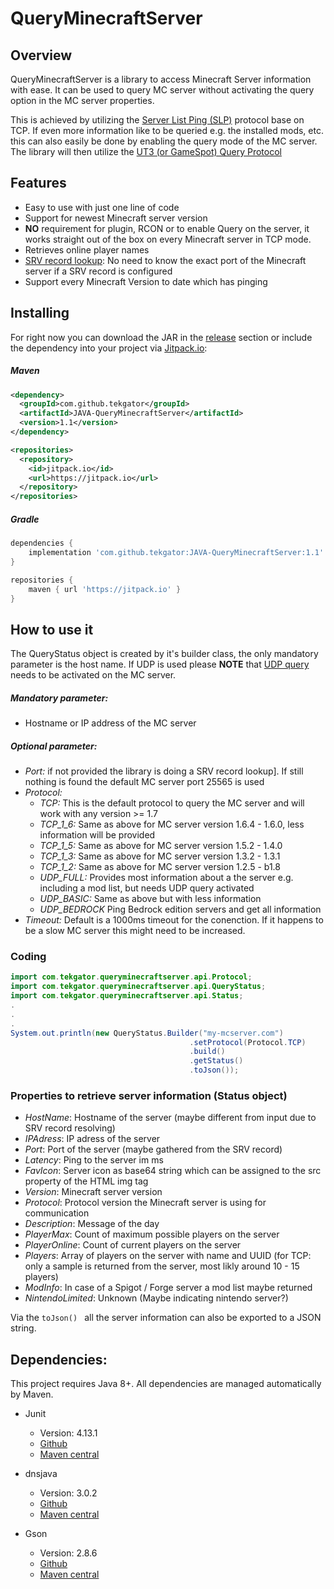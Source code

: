 # QueryMinecraftServer

## Overview

QueryMinecraftServer is a library to access Minecraft Server information with ease.
It can be used to query MC server without activating the query option in the MC 
server properties. 

This is achieved by utilizing the [Server List Ping (SLP)](https://wiki.vg/Server_List_Ping#Ping_Process) protocol base on TCP.
If even more information like to be queried e.g. the installed mods, etc. this can 
also easily be done by enabling the query mode of the MC server. The library will then 
utilize the [UT3 (or GameSpot) Query Protocol](https://wiki.vg/Query)

## Features
- Easy to use with just one line of code
- Support for newest Minecraft server version
- **NO** requirement for plugin, RCON or to enable Query on the server, it works straight out of the box on every Minecraft server in TCP mode.
- Retrieves online player names
- [SRV record lookup](https://www.namecheap.com/support/knowledgebase/article.aspx/9765/2208/how-can-i-link-my-domain-name-to-a-minecraft-server): No need to know the exact port of the Minecraft server if a SRV record is configured
- Support every Minecraft Version to date which has pinging

## Installing

For right now you can download the JAR in the [release](https://github.com/tekgator/JAVA-QueryMinecraftServer/releases) section or include the dependency into your project via [Jitpack.io](https://jitpack.io/#tekgator/JAVA-QueryMinecraftServer):

##### Maven
```xml
<dependency>
  <groupId>com.github.tekgator</groupId>
  <artifactId>JAVA-QueryMinecraftServer</artifactId>
  <version>1.1</version>
</dependency>
```
```xml
<repositories>
  <repository>
    <id>jitpack.io</id>
    <url>https://jitpack.io</url>
  </repository>
</repositories>
```

##### Gradle
```gradle
dependencies {
    implementation 'com.github.tekgator:JAVA-QueryMinecraftServer:1.1'
}

repositories {
    maven { url 'https://jitpack.io' }
}
```

## How to use it

The QueryStatus object is created by it's builder class, the only mandatory parameter 
is the host name.
If UDP is used please **NOTE** that [UDP query](https://wiki.vg/Query) needs to be activated on the MC server.

##### Mandatory parameter:
- Hostname or IP address of the MC server

##### Optional parameter:
- *Port:* if not provided the library is doing a SRV record lookup]. If still nothing is found the default MC server port 25565 is used
- *Protocol:*
  - *TCP:* This is the default protocol to query the MC server and will work with any version >= 1.7
  - *TCP_1_6:* Same as above for MC server version 1.6.4 - 1.6.0, less information will be provided
  - *TCP_1_5:* Same as above for MC server version 1.5.2 - 1.4.0
  - *TCP_1_3:* Same as above for MC server version 1.3.2 - 1.3.1
  - *TCP_1_2:* Same as above for MC server version 1.2.5 - b1.8
  - *UDP_FULL:* Provides most information about a the server e.g. including a mod list, but needs UDP query activated
  - *UDP_BASIC:* Same as above but with less information
  - *UDP_BEDROCK* Ping Bedrock edition servers and get all information
- *Timeout:* Default is a 1000ms timeout for the conenction. If it happens to be a slow MC server this might need to be increased.

### Coding

```Java
import com.tekgator.queryminecraftserver.api.Protocol;
import com.tekgator.queryminecraftserver.api.QueryStatus;
import com.tekgator.queryminecraftserver.api.Status;
.
.
.
System.out.println(new QueryStatus.Builder("my-mcserver.com")
                                        .setProtocol(Protocol.TCP)
                                        .build()
                                        .getStatus()
                                        .toJson());
```


### Properties to retrieve server information (Status object)

- *HostName*: Hostname of the server (maybe different from input due to SRV record resolving)
- *IPAdress*: IP adress of the server
- *Port*: Port of the server (maybe gathered from the SRV record)
- *Latency*: Ping to the server im ms
- *FavIcon*: Server icon as base64 string which can be assigned to the src property of the HTML img tag
- *Version*: Minecraft server version
- *Protocol*: Protocol version the Minecraft server is using for communication
- *Description*: Message of the day
- *PlayerMax*: Count of maximum possible players on the server
- *PlayerOnline*: Count of current players on the server
- *Players*: Array of players on the server with name and UUID (for TCP: only a sample is returned from the server, most likly around 10 - 15 players) 
- *ModInfo*: In case of a Spigot / Forge server a mod list maybe returned
- *NintendoLimited*: Unknown (Maybe indicating nintendo server?)

Via the ```toJson() ``` all the server information can also be exported to a JSON string.


## Dependencies:
This project requires Java 8+.
All dependencies are managed automatically by Maven.

- Junit
  - Version: 4.13.1
  - [Github](https://github.com/junit-team/junit5/)
  - [Maven central](https://search.maven.org/artifact/junit/junit/4.11/jar)

- dnsjava
  - Version: 3.0.2
  - [Github](https://github.com/dnsjava/dnsjava)
  - [Maven central](https://search.maven.org/artifact/dnsjava/dnsjava/3.0.2/bundle)

- Gson
  - Version: 2.8.6
  - [Github](https://github.com/google/gson)
  - [Maven central](https://search.maven.org/artifact/com.google.code.gson/gson/2.8.6/jar)
